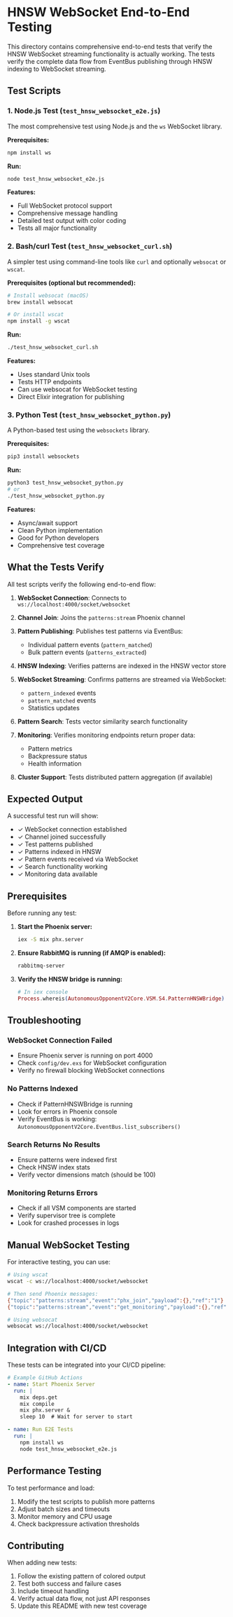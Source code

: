 # HNSW WebSocket End-to-End Testing

This directory contains comprehensive end-to-end tests that verify the HNSW WebSocket streaming functionality is actually working. The tests verify the complete data flow from EventBus publishing through HNSW indexing to WebSocket streaming.

## Test Scripts

### 1. Node.js Test (`test_hnsw_websocket_e2e.js`)

The most comprehensive test using Node.js and the `ws` WebSocket library.

**Prerequisites:**
```bash
npm install ws
```

**Run:**
```bash
node test_hnsw_websocket_e2e.js
```

**Features:**
- Full WebSocket protocol support
- Comprehensive message handling
- Detailed test output with color coding
- Tests all major functionality

### 2. Bash/curl Test (`test_hnsw_websocket_curl.sh`)

A simpler test using command-line tools like `curl` and optionally `websocat` or `wscat`.

**Prerequisites (optional but recommended):**
```bash
# Install websocat (macOS)
brew install websocat

# Or install wscat
npm install -g wscat
```

**Run:**
```bash
./test_hnsw_websocket_curl.sh
```

**Features:**
- Uses standard Unix tools
- Tests HTTP endpoints
- Can use websocat for WebSocket testing
- Direct Elixir integration for publishing

### 3. Python Test (`test_hnsw_websocket_python.py`)

A Python-based test using the `websockets` library.

**Prerequisites:**
```bash
pip3 install websockets
```

**Run:**
```bash
python3 test_hnsw_websocket_python.py
# or
./test_hnsw_websocket_python.py
```

**Features:**
- Async/await support
- Clean Python implementation
- Good for Python developers
- Comprehensive test coverage

## What the Tests Verify

All test scripts verify the following end-to-end flow:

1. **WebSocket Connection**: Connects to `ws://localhost:4000/socket/websocket`

2. **Channel Join**: Joins the `patterns:stream` Phoenix channel

3. **Pattern Publishing**: Publishes test patterns via EventBus:
   - Individual pattern events (`pattern_matched`)
   - Bulk pattern events (`patterns_extracted`)

4. **HNSW Indexing**: Verifies patterns are indexed in the HNSW vector store

5. **WebSocket Streaming**: Confirms patterns are streamed via WebSocket:
   - `pattern_indexed` events
   - `pattern_matched` events
   - Statistics updates

6. **Pattern Search**: Tests vector similarity search functionality

7. **Monitoring**: Verifies monitoring endpoints return proper data:
   - Pattern metrics
   - Backpressure status
   - Health information

8. **Cluster Support**: Tests distributed pattern aggregation (if available)

## Expected Output

A successful test run will show:
- ✓ WebSocket connection established
- ✓ Channel joined successfully
- ✓ Test patterns published
- ✓ Patterns indexed in HNSW
- ✓ Pattern events received via WebSocket
- ✓ Search functionality working
- ✓ Monitoring data available

## Prerequisites

Before running any test:

1. **Start the Phoenix server:**
   ```bash
   iex -S mix phx.server
   ```

2. **Ensure RabbitMQ is running (if AMQP is enabled):**
   ```bash
   rabbitmq-server
   ```

3. **Verify the HNSW bridge is running:**
   ```elixir
   # In iex console
   Process.whereis(AutonomousOpponentV2Core.VSM.S4.PatternHNSWBridge)
   ```

## Troubleshooting

### WebSocket Connection Failed
- Ensure Phoenix server is running on port 4000
- Check `config/dev.exs` for WebSocket configuration
- Verify no firewall blocking WebSocket connections

### No Patterns Indexed
- Check if PatternHNSWBridge is running
- Look for errors in Phoenix console
- Verify EventBus is working: `AutonomousOpponentV2Core.EventBus.list_subscribers()`

### Search Returns No Results
- Ensure patterns were indexed first
- Check HNSW index stats
- Verify vector dimensions match (should be 100)

### Monitoring Returns Errors
- Check if all VSM components are started
- Verify supervisor tree is complete
- Look for crashed processes in logs

## Manual WebSocket Testing

For interactive testing, you can use:

```bash
# Using wscat
wscat -c ws://localhost:4000/socket/websocket

# Then send Phoenix messages:
{"topic":"patterns:stream","event":"phx_join","payload":{},"ref":"1"}
{"topic":"patterns:stream","event":"get_monitoring","payload":{},"ref":"2"}

# Using websocat
websocat ws://localhost:4000/socket/websocket
```

## Integration with CI/CD

These tests can be integrated into your CI/CD pipeline:

```yaml
# Example GitHub Actions
- name: Start Phoenix Server
  run: |
    mix deps.get
    mix compile
    mix phx.server &
    sleep 10  # Wait for server to start

- name: Run E2E Tests
  run: |
    npm install ws
    node test_hnsw_websocket_e2e.js
```

## Performance Testing

To test performance and load:

1. Modify the test scripts to publish more patterns
2. Adjust batch sizes and timeouts
3. Monitor memory and CPU usage
4. Check backpressure activation thresholds

## Contributing

When adding new tests:
1. Follow the existing pattern of colored output
2. Test both success and failure cases
3. Include timeout handling
4. Verify actual data flow, not just API responses
5. Update this README with new test coverage